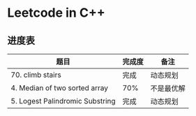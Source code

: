 # Leetcode in C++

## 进度表

| 题目                          | 完成度 | 备注       |
| ----------------------------- | ------ | ---------- |
| 70. climb stairs              | 完成   | 动态规划   |
| 4. Median of two sorted array | 70%    | 不是最优解 |
| 5. Logest Palindromic Substring | 完成 | 动态规划 |

